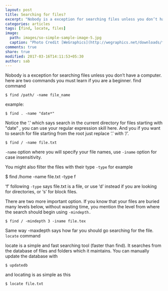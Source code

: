```yaml
---
layout: post
title: Searching for files?
excerpt: "Nobody is a exception for searching files unless you don’t have a computer."
categories: articles
tags: [find, locate, files]
image:
  path: images/so-simple-sample-image-5.jpg
  caption: "Photo Credit [WeGraphics](http://wegraphics.net/downloads/free-ultimate-blurred-background-pack/)"
comments: true
share: true
modified: 2017-03-16T14:11:53+05:30
author: sab
---
```


Nobody is a exception for searching files unless you don’t have a computer. here
are two commands you must learn if you are a beginner.  find command

```console
$ find /path/ -name file_name
```

example:

```console
$ find . -name "date*"
```

Notice the ‘.’ which says search in the current directory for files starting
with "date" , you can use your regular expression skill here. And you if you
want to search for file starting from the root just replace ‘.’ with ‘/’.

```console
$ find / -name file.txt
```

`-name` option where you will specify your file names, use `-iname` option for
case insensitivity.

You might also filter the files with their type `-type` for example

$ find /home -name file.txt -type f

‘f’ following `-type` says file.txt is a file, or use ‘d’ instead if you are
looking for directories, or ‘s’ for block files.

There are two more important option. If you know that your files are buried many
levels below, without wasting time, you mention the level from where the search
should begin using `-mindepth.`

```console
$ find / -mindepth 3 -iname file.tex 
```

Same way -maxdepth says how far you should go searching for the file. `locate`
command

locate is a simple and fast searching tool (faster than find). It searches from
the database of files and folders which it maintains. You can manually update
the database with

```console
$ updatedb
```

and locating is as simple as this

```console
$ locate file.txt
```
